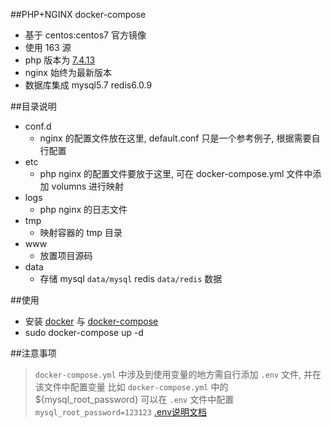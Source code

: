 ##PHP+NGINX docker-compose
* 基于 centos:centos7 官方镜像
* 使用 163 源
* php 版本为 [7.4.13](https://www.php.net/distributions/php-7.4.13.tar.gz)
* nginx 始终为最新版本
* 数据库集成 mysql5.7 redis6.0.9

##目录说明
* conf.d
    * nginx 的配置文件放在这里, default.conf 只是一个参考例子, 根据需要自行配置
* etc
    * php nginx 的配置文件要放于这里, 可在 docker-compose.yml 文件中添加 volumns 进行映射
* logs
    * php nginx 的日志文件
* tmp
    * 映射容器的 tmp 目录
* www
    * 放置项目源码
* data
    * 存储 mysql `data/mysql`  redis `data/redis`  数据

##使用
* 安装 [docker](https://docs.docker.com/get-docker/) 与 [docker-compose](https://yeasy.gitbook.io/docker_practice/compose/install)
* sudo docker-compose up -d

##注意事项
> `docker-compose.yml` 中涉及到使用变量的地方需自行添加 `.env` 文件, 并在该文件中配置变量
> 比如 `docker-compose.yml` 中的 ${mysql_root_password} 可以在 `.env` 文件中配置 `mysql_root_password=123123`
> [.env说明文档](https://docs.docker.com/compose/env-file/)
